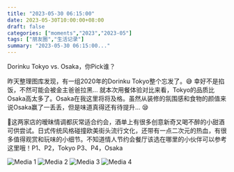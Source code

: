 ```yaml
---
title: "2023-05-30 06:15:00"
date: 2023-05-30T10:00:00+08:00
draft: false
categories: ["moments","2023","2023-05"]
tags: ["朋友圈","生活记录"]
summary: "2023-05-30 06:15:00..."
---
```


Dorinku Tokyo vs. Osaka，你Pick谁？

昨天整理图库发现，有一组2020年的Dorinku Tokyo整个忘发了。😅 幸好不是掐饭，不然可能会被金主爸爸拉黑…
​
就本次用餐体验​对比来看，Tokyo的品质比Osaka高太多了。Osaka在我这里将将及格。虽然从装修的氛围感和食物的颜值来说Osaka赢了一丢丢，但是味道真得还有待提升… 😪 

🏮这两家店的暧昧情调都灰常适合约会，酒单上有很多创意新奇又喝不醉的小甜酒可供尝试。日式传统风格碰撞欧美街头流行文化，还带有一点二次元的热血，有很多值得观赏和玩味的小细节。不知道情人节约会餐厅该选在哪里的小伙伴可以参考这里哦！
​
​P1、P2，Tokyo
​P3、P4，Osaka

![Media 1](/Moments/photos/2023-05-30/202305300615000.jpg)
![Media 2](/Moments/photos/2023-05-30/202305300615001.jpg)
![Media 3](/Moments/photos/2023-05-30/202305300615002.jpg)
![Media 4](/Moments/photos/2023-05-30/202305300615003.jpg)

